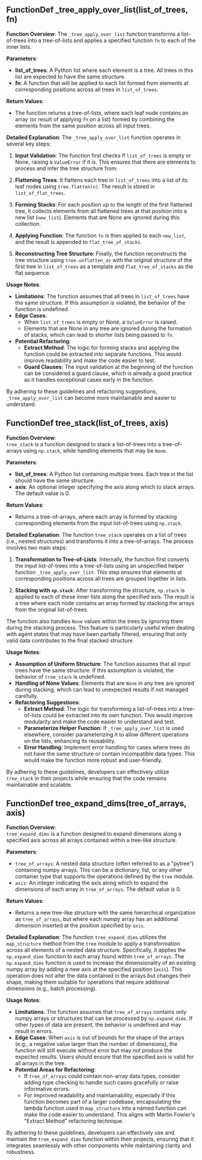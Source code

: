 ## FunctionDef _tree_apply_over_list(list_of_trees, fn)
**Function Overview**: The `_tree_apply_over_list` function transforms a list-of-trees into a tree-of-lists and applies a specified function `fn` to each of the inner lists.

**Parameters**:
- **list_of_trees**: A Python list where each element is a tree. All trees in this list are expected to have the same structure.
- **fn**: A function that will be applied to each list formed from elements at corresponding positions across all trees in `list_of_trees`.

**Return Values**:
- The function returns a tree-of-lists, where each leaf node contains an array (or result of applying `fn` on a list) formed by combining the elements from the same position across all input trees.

**Detailed Explanation**:
The `_tree_apply_over_list` function operates in several key steps:

1. **Input Validation**: The function first checks if `list_of_trees` is empty or None, raising a `ValueError` if it is. This ensures that there are elements to process and infer the tree structure from.

2. **Flattening Trees**: It flattens each tree in `list_of_trees` into a list of its leaf nodes using `tree.flatten(n)`. The result is stored in `list_of_flat_trees`.

3. **Forming Stacks**: For each position up to the length of the first flattened tree, it collects elements from all flattened trees at that position into a new list (`new_list`). Elements that are None are ignored during this collection.

4. **Applying Function**: The function `fn` is then applied to each `new_list`, and the result is appended to `flat_tree_of_stacks`.

5. **Reconstructing Tree Structure**: Finally, the function reconstructs the tree structure using `tree.unflatten_as` with the original structure of the first tree in `list_of_trees` as a template and `flat_tree_of_stacks` as the flat sequence.

**Usage Notes**:
- **Limitations**: The function assumes that all trees in `list_of_trees` have the same structure. If this assumption is violated, the behavior of the function is undefined.
- **Edge Cases**: 
  - When `list_of_trees` is empty or None, a `ValueError` is raised.
  - Elements that are None in any tree are ignored during the formation of stacks, which can lead to shorter lists being passed to `fn`.
- **Potential Refactoring**:
  - **Extract Method**: The logic for forming stacks and applying the function could be extracted into separate functions. This would improve readability and make the code easier to test.
  - **Guard Clauses**: The input validation at the beginning of the function can be considered a guard clause, which is already a good practice as it handles exceptional cases early in the function.

By adhering to these guidelines and refactoring suggestions, `_tree_apply_over_list` can become more maintainable and easier to understand.
## FunctionDef tree_stack(list_of_trees, axis)
**Function Overview**:  
`tree_stack` is a function designed to stack a list-of-trees into a tree-of-arrays using `np.stack`, while handling elements that may be `None`.

**Parameters**:
- **list_of_trees**: A Python list containing multiple trees. Each tree in the list should have the same structure.
- **axis**: An optional integer specifying the axis along which to stack arrays. The default value is 0.

**Return Values**:
- Returns a tree-of-arrays, where each array is formed by stacking corresponding elements from the input list-of-trees using `np.stack`.

**Detailed Explanation**:
The function `tree_stack` operates on a list of trees (i.e., nested structures) and transforms it into a tree-of-arrays. The process involves two main steps:

1. **Transformation to Tree-of-Lists**: Internally, the function first converts the input list-of-trees into a tree-of-lists using an unspecified helper function `_tree_apply_over_list`. This step ensures that elements at corresponding positions across all trees are grouped together in lists.

2. **Stacking with `np.stack`**: After transforming the structure, `np.stack` is applied to each of these inner lists along the specified axis. The result is a tree where each node contains an array formed by stacking the arrays from the original list-of-trees.

The function also handles `None` values within the trees by ignoring them during the stacking process. This feature is particularly useful when dealing with agent states that may have been partially filtered, ensuring that only valid data contributes to the final stacked structure.

**Usage Notes**:
- **Assumption of Uniform Structure**: The function assumes that all input trees have the same structure. If this assumption is violated, the behavior of `tree_stack` is undefined.
- **Handling of None Values**: Elements that are `None` in any tree are ignored during stacking, which can lead to unexpected results if not managed carefully.
- **Refactoring Suggestions**:
  - **Extract Method**: The logic for transforming a list-of-trees into a tree-of-lists could be extracted into its own function. This would improve modularity and make the code easier to understand and test.
  - **Parameterize Helper Function**: If `_tree_apply_over_list` is used elsewhere, consider parameterizing it to allow different operations on the lists, enhancing its reusability.
  - **Error Handling**: Implement error handling for cases where trees do not have the same structure or contain incompatible data types. This would make the function more robust and user-friendly.

By adhering to these guidelines, developers can effectively utilize `tree_stack` in their projects while ensuring that the code remains maintainable and scalable.
## FunctionDef tree_expand_dims(tree_of_arrays, axis)
**Function Overview**:  
`tree_expand_dims` is a function designed to expand dimensions along a specified axis across all arrays contained within a tree-like structure.

**Parameters**:
- `tree_of_arrays`: A nested data structure (often referred to as a "pytree") containing numpy arrays. This can be a dictionary, list, or any other container type that supports the operations defined by the `tree` module.
- `axis`: An integer indicating the axis along which to expand the dimensions of each array in `tree_of_arrays`. The default value is 0.

**Return Values**:
- Returns a new tree-like structure with the same hierarchical organization as `tree_of_arrays`, but where each numpy array has an additional dimension inserted at the position specified by `axis`.

**Detailed Explanation**:
The function `tree_expand_dims` utilizes the `map_structure` method from the `tree` module to apply a transformation across all elements of a nested data structure. Specifically, it applies the `np.expand_dims` function to each array found within `tree_of_arrays`. The `np.expand_dims` function is used to increase the dimensionality of an existing numpy array by adding a new axis at the specified position (`axis`). This operation does not alter the data contained in the arrays but changes their shape, making them suitable for operations that require additional dimensions (e.g., batch processing).

**Usage Notes**:
- **Limitations**: The function assumes that `tree_of_arrays` contains only numpy arrays or structures that can be processed by `np.expand_dims`. If other types of data are present, the behavior is undefined and may result in errors.
- **Edge Cases**: When `axis` is out of bounds for the shape of the arrays (e.g., a negative value larger than the number of dimensions), the function will still execute without error but may not produce the expected results. Users should ensure that the specified axis is valid for all arrays in the tree.
- **Potential Areas for Refactoring**:
  - If `tree_of_arrays` could contain non-array data types, consider adding type checking to handle such cases gracefully or raise informative errors.
  - For improved readability and maintainability, especially if this function becomes part of a larger codebase, encapsulating the lambda function used in `map_structure` into a named function can make the code easier to understand. This aligns with Martin Fowler's "Extract Method" refactoring technique.

By adhering to these guidelines, developers can effectively use and maintain the `tree_expand_dims` function within their projects, ensuring that it integrates seamlessly with other components while maintaining clarity and robustness.
